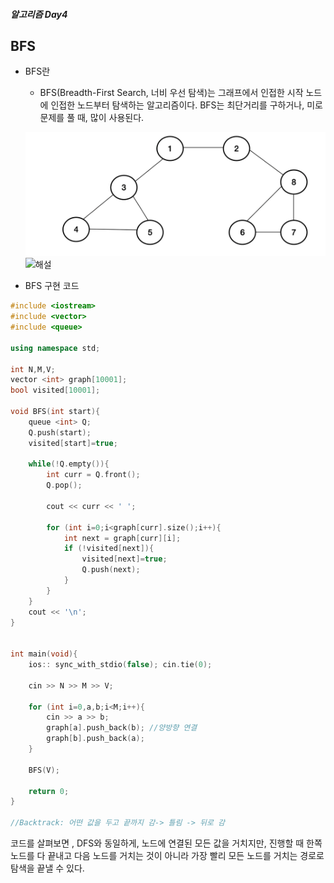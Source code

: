##### 알고리즘 Day4

## BFS

- BFS란
  - BFS(Breadth-First Search, 너비 우선 탐색)는 그래프에서 인접한 시작 노드에 인접한 노드부터 탐색하는 알고리즘이다. BFS는 최단거리를 구하거나, 미로 문제를 풀 때, 많이 사용된다. 

  ![](BFS.png)
  ![해설](https://heytech.tistory.com/56)
- BFS 구현 코드
```cpp
#include <iostream>
#include <vector>
#include <queue>

using namespace std;

int N,M,V;
vector <int> graph[10001];
bool visited[10001];

void BFS(int start){
    queue <int> Q;
    Q.push(start);
    visited[start]=true;

    while(!Q.empty()){
        int curr = Q.front();
        Q.pop();

        cout << curr << ' ';

        for (int i=0;i<graph[curr].size();i++){
            int next = graph[curr][i];
            if (!visited[next]){
                visited[next]=true;
                Q.push(next);
            }
        }
    }
    cout << '\n';
}


int main(void){
    ios:: sync_with_stdio(false); cin.tie(0);

    cin >> N >> M >> V;

    for (int i=0,a,b;i<M;i++){
        cin >> a >> b;
        graph[a].push_back(b); //양방향 연결
        graph[b].push_back(a); 
    }

    BFS(V);

    return 0;
}

//Backtrack: 어떤 값을 두고 끝까지 감-> 틀림 -> 뒤로 감
```
코드를 살펴보면 , 
DFS와 동일하게, 노드에 연결된 모든 값을 거치지만, 진행할 때 한쪽 노드를 다 끝내고 다음 노드를 거치는 것이 아니라 가장 빨리 모든 노드를 거치는 경로로 탐색을 끝낼 수 있다.